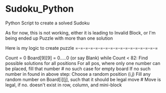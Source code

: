 # Sudoku_Python
Python Script to create a solved Sudoku 

As for now, this is not working, either it is leading to Invalid Block, 
or I'm being ended up Puzzle with more than one solution

Here is my logic to create puzzle
=-=-=-=-=-=-=-=-=-=-=-=-=-=-=-=-=

Count = 0
Board[9][9] = 0.....0 (or say Blank)
while Count < 82:
  Find possible solutions for all positions
  For all pos, where only one number can be placed, fill that number # no such case for empty board
  If no such number in found in above step:
    Choose a random position (i,j)
    Fill any random number on Board[i][j], such that it should be legal move
    # Move is legal, if no. doesn't exist in row, column, and mini-block
